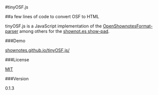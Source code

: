 #tinyOSF.js

##a few lines of code to convert OSF to HTML

tinyOSF.js is a JavaScript implementation of the [OpenShownotesFormat-parser](https://github.com/shownotes/OpenShownotesFormat) among others for the [shownot.es show-pad](https://github.com/shownotes/show-pad).

###Demo

[shownotes.github.io/tinyOSF.js/](http://shownotes.github.io/tinyOSF.js/)

###License

[MIT](http://simon.waldherr.eu/license/mit/)

###Version

0.1.3
